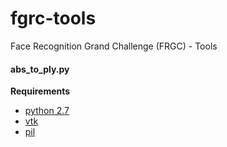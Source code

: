 fgrc-tools
==========

Face Recognition Grand Challenge (FRGC) - Tools

#### abs_to_ply.py
**Requirements**
* [python 2.7](http://www.python.org/ "python")
* [vtk](http://www.pythonware.com/products/pil/ "vtk")
* [pil](http://www.vtk.org/ "pil")


